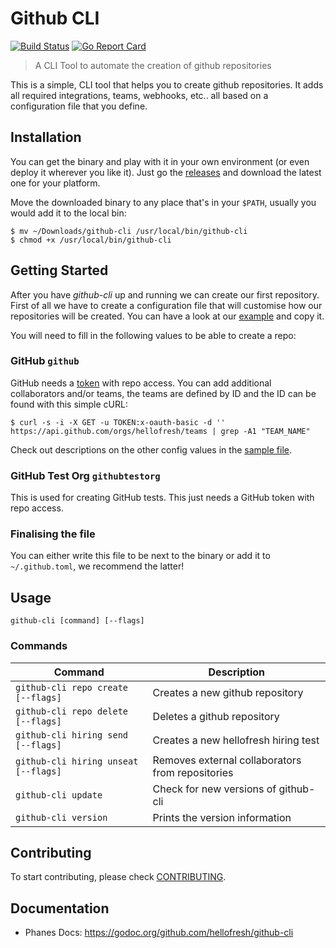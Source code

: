 # Github CLI

[![Build Status](https://travis-ci.org/hellofresh/github-cli.svg?branch=master)](https://travis-ci.org/hellofresh/github-cli)
[![Go Report Card](https://goreportcard.com/badge/github.com/hellofresh/github-cli)](https://goreportcard.com/report/github.com/hellofresh/github-cli)

> A CLI Tool to automate the creation of github repositories

This is a simple, CLI tool that helps you to create github repositories.
It adds all required integrations, teams, webhooks, etc.. all based on a configuration file that you define.

## Installation

You can get the binary and play with it in your own environment (or even deploy it wherever you like it).
Just go the [releases](https://github.com/hellofresh/github-cli/releases) and download the latest one for your platform.

Move the downloaded binary to any place that's in your `$PATH`, usually you would add it to the local bin:

```
$ mv ~/Downloads/github-cli /usr/local/bin/github-cli
$ chmod +x /usr/local/bin/github-cli
```

## Getting Started

After you have _github-cli_ up and running we can create our first repository.
First of all we have to create a configuration file that will customise how our repositories will be created. You can have a look at our [example](./.github.sample.toml) and copy it.

You will need to fill in the following values to be able to create a repo:

### GitHub `github`

GitHub needs a [token](https://github.com/settings/tokens/new) with repo access. You can add additional collaborators and/or teams, the teams are defined by ID and the ID can be found with this simple cURL:

```
$ curl -s -i -X GET -u TOKEN:x-oauth-basic -d '' https://api.github.com/orgs/hellofresh/teams | grep -A1 "TEAM_NAME"
```

Check out descriptions on the other config values in the [sample file](./.github.sample.toml).

### GitHub Test Org `githubtestorg`

This is used for creating GitHub tests. This just needs a GitHub token with repo access.

### Finalising the file

You can either write this file to be next to the binary or add it to `~/.github.toml`, we recommend the latter!

## Usage

```
github-cli [command] [--flags]
```

### Commands

| Command                              | Description                                      |
| ------------------------------------ | ------------------------------------------------ |
| `github-cli repo create [--flags]`   | Creates a new github repository                  |
| `github-cli repo delete [--flags]`   | Deletes a github repository                      |
| `github-cli hiring send [--flags]`   | Creates a new hellofresh hiring test             |
| `github-cli hiring unseat [--flags]` | Removes external collaborators from repositories |
| `github-cli update`                  | Check for new versions of github-cli             |
| `github-cli version`                 | Prints the version information                   |

## Contributing

To start contributing, please check [CONTRIBUTING](CONTRIBUTING.md).

## Documentation

- Phanes Docs: https://godoc.org/github.com/hellofresh/github-cli
